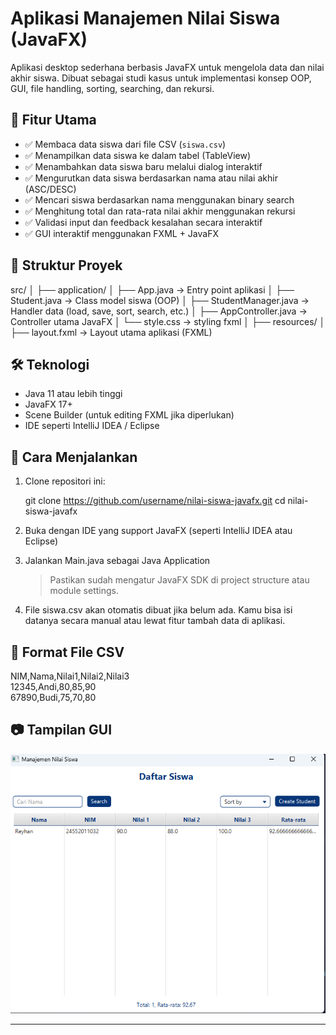 # Aplikasi Manajemen Nilai Siswa (JavaFX)

Aplikasi desktop sederhana berbasis JavaFX untuk mengelola data dan nilai akhir siswa. Dibuat sebagai studi kasus untuk implementasi konsep OOP, GUI, file handling, sorting, searching, dan rekursi.

## 🎯 Fitur Utama

- ✅ Membaca data siswa dari file CSV (`siswa.csv`)
- ✅ Menampilkan data siswa ke dalam tabel (TableView)
- ✅ Menambahkan data siswa baru melalui dialog interaktif
- ✅ Mengurutkan data siswa berdasarkan nama atau nilai akhir (ASC/DESC)
- ✅ Mencari siswa berdasarkan nama menggunakan binary search
- ✅ Menghitung total dan rata-rata nilai akhir menggunakan rekursi
- ✅ Validasi input dan feedback kesalahan secara interaktif
- ✅ GUI interaktif menggunakan FXML + JavaFX

## 🧱 Struktur Proyek

src/
│
├── application/
│ ├── App.java → Entry point aplikasi
│ ├── Student.java → Class model siswa (OOP)
│ ├── StudentManager.java → Handler data (load, save, sort, search, etc.)
│ ├── AppController.java → Controller utama JavaFX
│ └── style.css → styling fxml
│
├── resources/
│ ├── layout.fxml → Layout utama aplikasi (FXML)

## 🛠️ Teknologi

- Java 11 atau lebih tinggi
- JavaFX 17+
- Scene Builder (untuk editing FXML jika diperlukan)
- IDE seperti IntelliJ IDEA / Eclipse

## 🚀 Cara Menjalankan

1. Clone repositori ini:

   git clone https://github.com/username/nilai-siswa-javafx.git
   cd nilai-siswa-javafx

2. Buka dengan IDE yang support JavaFX (seperti IntelliJ IDEA atau Eclipse)

3. Jalankan Main.java sebagai Java Application

   > Pastikan sudah mengatur JavaFX SDK di project structure atau module settings.

4. File siswa.csv akan otomatis dibuat jika belum ada. Kamu bisa isi datanya secara manual atau lewat fitur tambah data di aplikasi.

## 📄 Format File CSV

NIM,Nama,Nilai1,Nilai2,Nilai3  
12345,Andi,80,85,90  
67890,Budi,75,70,80

## 📷 Tampilan GUI

![alt text](image.png)

---

